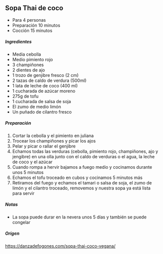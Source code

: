 ## Sopa Thai de coco

* Para 4 personas
* Preparación 10 minutos
* Cocción 15 minutos

##### Ingredientes

* Media cebolla
* Medio pimiento rojo
* 3 champiñones
* 2 dientes de ajo
* 1 trozo de genjibre fresco (2 cm)
* 2 tazas de caldo de verdura (500ml)
* 1 lata de leche de coco (400 ml)
* 1 cucharada de azúcar moreno
* 275g de tofu
* 1 cucharada de salsa de soja
* El zumo de medio limón
* Un puñado de cilantro fresco

##### Preparación

1. Cortar la cebolla y el pimiento en juliana
2. Trocear los champiñones y picar los ajos
3. Pelar y picar o rallar el genjibre
4. Echamos todas las verduras (cebolla, pimiento rojo, champiñones, ajo y jengibre) en una olla junto con el caldo de verduras o el agua, la leche de coco y el azúcar
5. Cuando rompa a hervir bajamos a fuego medio y cocinamos durante unos 5 minutos
6. Echamos el tofu troceado en cubos y cocinamos 5 minutos más
7. Retiramos del fuego y echamos el tamari o salsa de soja, el zumo de limón y el cilantro troceado, removemos y nuestra sopa ya está lista para servir

##### Notas
* La sopa puede durar en la nevera unos 5 días y también se puede congelar

##### Origen

https://danzadefogones.com/sopa-thai-coco-vegana/
